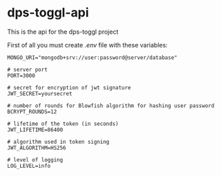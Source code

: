 # dps-toggl-api

This is the api for the dps-toggl project

First of all you must create *.env* file with these variables:
```
MONGO_URI="mongodb+srv://user:password@server/database"

# server port
PORT=3000

# secret for encryption of jwt signature
JWT_SECRET=yoursecret

# number of rounds for Blowfish algorithm for hashing user password
BCRYPT_ROUNDS=12

# lifetime of the token (in seconds)
JWT_LIFETIME=86400

# algorithm used in token signing
JWT_ALGORITHM=HS256

# level of logging
LOG_LEVEL=info
```
